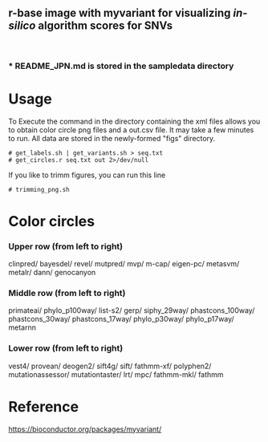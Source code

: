 ## r-base image with myvariant for visualizing _in-silico_ algorithm scores for SNVs ##  
 <br /> 

### * README_JPN.md is stored in the sampledata directory ###


# Usage #


To Execute the command in the directory containing the xml files allows you to obtain color circle png files and a out.csv file. It may take a few minutes to run. All data are stored in the newly-formed "figs" directory.

```
# get_labels.sh | get_variants.sh > seq.txt
# get_circles.r seq.txt out 2>/dev/null
```

If you like to trimm figures, you can run this line

```
# trimming_png.sh
```


# Color circles # 

### Upper row (from left to right) ###

 clinpred/	 bayesdel/ 	 revel/	 mutpred/	 mvp/	 m-cap/	 eigen-pc/	 metasvm/	 metalr/	 dann/	 genocanyon		

### Middle row (from left to right) ###

 primateai/	 phylo_p100way/	 list-s2/	 gerp/ siphy_29way/	 phastcons_100way/	 phastcons_30way/	 phastcons_17way/	 phylo_p30way/	 phylo_p17way/	 metarnn

### Lower row (from left to right)	 ###

vest4/	 provean/	 deogen2/	 sift4g/	 sift/	 fathmm-xf/	 polyphen2/	 mutationassessor/	 mutationtaster/	 lrt/	 mpc/	 fathmm-mkl/	 fathmm


# Reference #

https://bioconductor.org/packages/myvariant/


